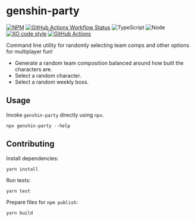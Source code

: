 # genshin-party

[![NPM](https://img.shields.io/npm/v/genshin-party?style=flat-square)](https://www.npmjs.com/package/genshin-party)
[![GitHub Actions Workflow Status](https://img.shields.io/github/actions/workflow/status/andrewtran1995/genshin-party/node.js.yml?style=flat-square)](https://github.com/andrewtran1995/genshin-party/actions)
![TypeScript](https://img.shields.io/badge/TypeScript-007ACC?style=flat-square&logo=typescript&logoColor=white)
![Node](https://img.shields.io/badge/Node%20js-339933?style=flat-square&logo=nodedotjs&logoColor=white)
[![XO code style](https://shields.io/badge/code_style-5ed9c7?style=flat-square&logo=xo&labelColor=gray)](https://github.com/xojs/xo)
[![GitHub Actions](https://img.shields.io/badge/github%20actions-%232671E5.svg?style=flat-square&logo=githubactions&logoColor=white)](https://github.com/andrewtran1995/genshin-party/actions)

Command line utility for randomly selecting team comps and other options for multiplayer fun!
* Generate a random team composition balanced around how built the characters are.
* Select a random character.
* Select a random weekly boss.

## Usage
Invoke `genshin-party` directly using `npx`.

```shell
npx genshin-party --help
```

## Contributing

Install dependencies:
```shell
yarn install
```

Run tests:
```shell
yarn test
```

Prepare files for `npm publish`:
```shell
yarn build
```